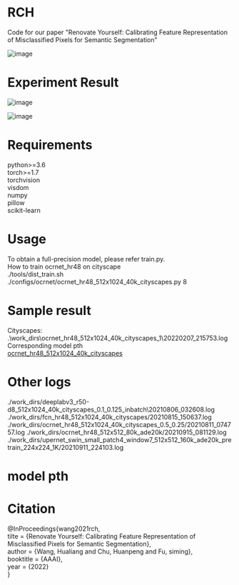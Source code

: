 # RCH
Code for our paper "Renovate Yourself: Calibrating Feature Representation of Misclassified Pixels for Semantic Segmentation"

![image](https://github.com/VipaiLab/RCH/blob/main/images/model.png)

# Experiment Result
![image](https://github.com/VipaiLab/RCH/blob/main/images/table.png)  

![image](https://github.com/VipaiLab/RCH/blob/main/images/sota.png)



# Requirements
python>=3.6    
torch>=1.7   
torchvision  
visdom   
numpy   
pillow   
scikit-learn

# Usage
To obtain a full-precision model, please refer train.py.   
How to train ocrnet_hr48 on cityscape   
./tools/dist_train.sh ./configs/ocrnet/ocrnet_hr48_512x1024_40k_cityscapes.py 8 

# Sample result  
Cityscapes:  
.\work_dirs\ocrnet_hr48_512x1024_40k_cityscapes_1\20220207_215753.log 
Corresponding model pth     
[ocrnet_hr48_512x1024_40k_cityscapes](https://drive.google.com/file/d/1P6QVg-cxX44PdQbL0RiqbhtCkh6Ug1t9/view?usp=sharing)

# Other logs
./work_dirs/deeplabv3_r50-d8_512x1024_40k_cityscapes_0.1_0.125_inbatch\20210806_032608.log
./work_dirs/fcn_hr48_512x1024_40k_cityscapes/20210815_150637.log
./work_dirs/ocrnet_hr48_512x1024_40k_cityscapes_0.5_0.25/20210811_074757.log
./work_dirs/ocrnet_hr48_512x512_80k_ade20k/20210915_081129.log
./work_dirs/upernet_swin_small_patch4_window7_512x512_160k_ade20k_pretrain_224x224_1K/20210911_224103.log


# model pth

# Citation
@InProceedings{wang2021rch,  
    tilte = {Renovate Yourself: Calibrating Feature Representation of Misclassified Pixels for Semantic Segmentation},  
    author = {Wang, Hualiang and Chu, Huanpeng and Fu, siming},  
    booktitle = {AAAI},  
    year = {2022}  
}



